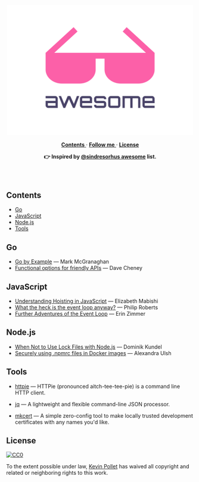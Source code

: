 <p align="center">
  <img width="500" src="./logo.svg" alt="Awesome">
</p>

<p align="center">
  <a href="#contents-">
    <b>Contents</b>
  </a>
  &middot;
  <a href="https://twitter.com/kevinpollet" target="_blank">
    <b>Follow me</b>
  </a>
  &middot;
  <a href="#license-">
    <b>License</b>
  </a>
</p>

<p align="center">
  <b>👉 Inspired by <a href="https://github.com/sindresorhus/awesome" target="_blank">@sindresorhus awesome</a> list.</b>
</p>

<br/>
<br/>

## Contents <!-- omit in toc -->

- [Go](#go)
- [JavaScript](#javascript)
- [Node.js](#nodejs)
- [Tools](#tools)

## Go

- [Go by Example](https://gobyexample.com/) — Mark McGranaghan
- [Functional options for friendly APIs](https://dave.cheney.net/2014/10/17/functional-options-for-friendly-apis) — Dave Cheney

## JavaScript

- [Understanding Hoisting in JavaScript](https://scotch.io/tutorials/understanding-hoisting-in-javascript) — Elizabeth Mabishi
- [What the heck is the event loop anyway?](https://www.youtube.com/watch?v=8aGhZQkoFbQ) — Philip Roberts
- [Further Adventures of the Event Loop](https://www.youtube.com/watch?v=u1kqx6AenYw) — Erin Zimmer

## Node.js

- [When Not to Use Lock Files with Node.js](https://www.twilio.com/blog/lockfiles-nodejs) — Dominik Kundel
- [Securely using .npmrc files in Docker images](https://www.alexandraulsh.com/2018/06/25/docker-npmrc-security/) — Alexandra Ulsh

## Tools

- [httpie](https://github.com/jakubroztocil/httpie#readme) — HTTPie (pronounced aitch-tee-tee-pie) is a command line HTTP client.

- [jq](https://github.com/stedolan/jq#readme) — A lightweight and flexible command-line JSON processor.

- [mkcert](https://mkcert.dev) — A simple zero-config tool to make locally trusted development certificates with any names you'd like.

## License <!-- omit in toc -->

[![CC0](http://mirrors.creativecommons.org/presskit/buttons/88x31/svg/cc-zero.svg)](https://creativecommons.org/publicdomain/zero/1.0/)

To the extent possible under law, [Kevin Pollet](https://kevinpollet.dev) has waived all copyright and related or neighboring rights to this work.
